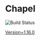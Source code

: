 # Chapel

![Build Status](https://travis-ci.org/cyber-dojo-languages/chapel.svg?branch=master)

[Version=1.16.0](https://github.com/cyber-dojo-languages/chapel/blob/master/check_version.sh)
